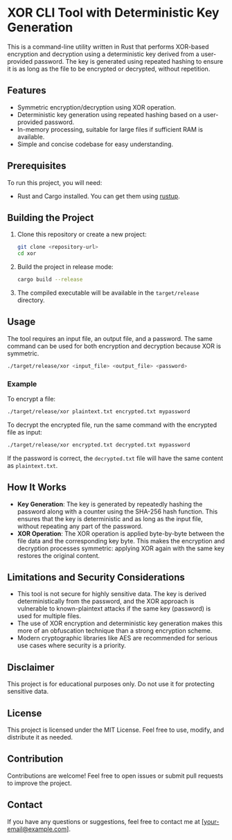 # XOR CLI Tool with Deterministic Key Generation

This is a command-line utility written in Rust that performs XOR-based encryption and decryption using a deterministic key derived from a user-provided password. The key is generated using repeated hashing to ensure it is as long as the file to be encrypted or decrypted, without repetition.

## Features

- Symmetric encryption/decryption using XOR operation.
- Deterministic key generation using repeated hashing based on a user-provided password.
- In-memory processing, suitable for large files if sufficient RAM is available.
- Simple and concise codebase for easy understanding.

## Prerequisites

To run this project, you will need:

- Rust and Cargo installed. You can get them using [rustup](https://rustup.rs/).

## Building the Project

1. Clone this repository or create a new project:
   
   ```bash
   git clone <repository-url>
   cd xor
   ```

2. Build the project in release mode:
   
   ```bash
   cargo build --release
   ```

3. The compiled executable will be available in the `target/release` directory.

## Usage

The tool requires an input file, an output file, and a password. The same command can be used for both encryption and decryption because XOR is symmetric.

```bash
./target/release/xor <input_file> <output_file> <password>
```

### Example

To encrypt a file:

```bash
./target/release/xor plaintext.txt encrypted.txt mypassword
```

To decrypt the encrypted file, run the same command with the encrypted file as input:

```bash
./target/release/xor encrypted.txt decrypted.txt mypassword
```

If the password is correct, the `decrypted.txt` file will have the same content as `plaintext.txt`.

## How It Works

- **Key Generation**: The key is generated by repeatedly hashing the password along with a counter using the SHA-256 hash function. This ensures that the key is deterministic and as long as the input file, without repeating any part of the password.
- **XOR Operation**: The XOR operation is applied byte-by-byte between the file data and the corresponding key byte. This makes the encryption and decryption processes symmetric: applying XOR again with the same key restores the original content.

## Limitations and Security Considerations

- This tool is not secure for highly sensitive data. The key is derived deterministically from the password, and the XOR approach is vulnerable to known-plaintext attacks if the same key (password) is used for multiple files.
- The use of XOR encryption and deterministic key generation makes this more of an obfuscation technique than a strong encryption scheme.
- Modern cryptographic libraries like AES are recommended for serious use cases where security is a priority.

## Disclaimer

This project is for educational purposes only. Do not use it for protecting sensitive data.

## License

This project is licensed under the MIT License. Feel free to use, modify, and distribute it as needed.

## Contribution

Contributions are welcome! Feel free to open issues or submit pull requests to improve the project.

## Contact

If you have any questions or suggestions, feel free to contact me at [your-email@example.com].

